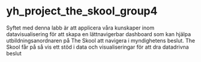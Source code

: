 # yh_project_the_skool_group4
Syftet med denna labb är att applicera våra kunskaper inom datavisualisering för att skapa en lättnavigerbar dashboard som kan hjälpa utbildningsanordnaren på The Skool att navigera i myndighetens beslut. The Skool får på så vis ett stöd i data och visualiseringar för att dra datadrivna beslut

